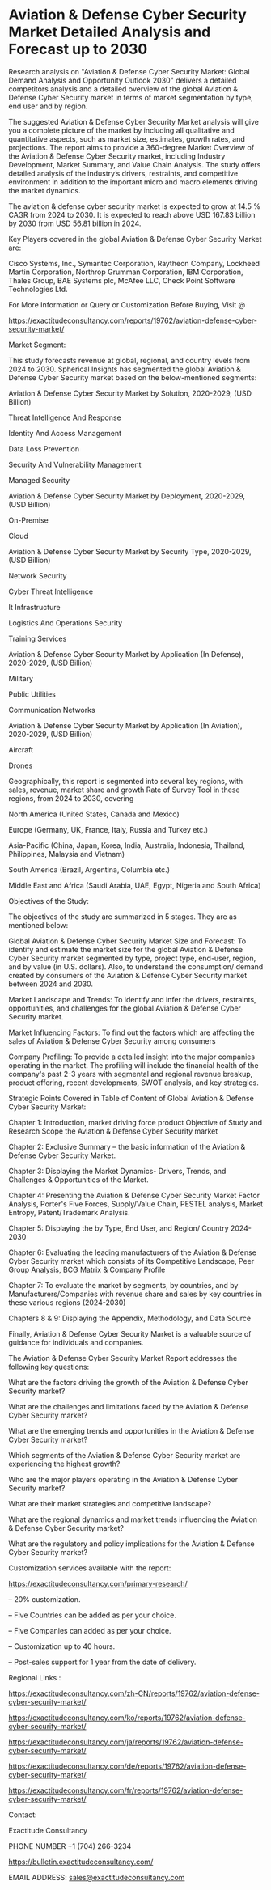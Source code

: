 # Aviation & Defense Cyber Security Market Detailed Analysis and Forecast up to 2030

Research analysis on "Aviation & Defense Cyber Security Market: Global Demand Analysis and Opportunity Outlook 2030" delivers a detailed competitors analysis and a detailed overview of the global Aviation & Defense Cyber Security market in terms of market segmentation by type, end user and by region.

The suggested Aviation & Defense Cyber Security Market analysis will give you a complete picture of the market by including all qualitative and quantitative aspects, such as market size, estimates, growth rates, and projections. The report aims to provide a 360-degree Market Overview of the Aviation & Defense Cyber Security market, including Industry Development, Market Summary, and Value Chain Analysis. The study offers detailed analysis of the industry’s drivers, restraints, and competitive environment in addition to the important micro and macro elements driving the market dynamics.

The aviation & defense cyber security market is expected to grow at 14.5 % CAGR from 2024 to 2030. It is expected to reach above USD 167.83 billion by 2030 from USD 56.81 billion in 2024.

Key Players covered in the global Aviation & Defense Cyber Security Market are:

Cisco Systems, Inc., Symantec Corporation, Raytheon Company, Lockheed Martin Corporation, Northrop Grumman Corporation, IBM Corporation, Thales Group, BAE Systems plc, McAfee LLC, Check Point Software Technologies Ltd.

For More Information or Query or Customization Before Buying, Visit @

https://exactitudeconsultancy.com/reports/19762/aviation-defense-cyber-security-market/

Market Segment:

This study forecasts revenue at global, regional, and country levels from 2024 to 2030. Spherical Insights has segmented the global Aviation & Defense Cyber Security market based on the below-mentioned segments:

Aviation & Defense Cyber Security Market by Solution, 2020-2029, (USD Billion)

Threat Intelligence And Response

Identity And Access Management

Data Loss Prevention

Security And Vulnerability Management

Managed Security

Aviation & Defense Cyber Security Market by Deployment, 2020-2029, (USD Billion)

On-Premise

Cloud

Aviation & Defense Cyber Security Market by Security Type, 2020-2029, (USD Billion)

Network Security

Cyber Threat Intelligence

It Infrastructure

Logistics And Operations Security

Training Services

Aviation & Defense Cyber Security Market by Application (In Defense), 2020-2029, (USD Billion)

Military

Public Utilities

Communication Networks

Aviation & Defense Cyber Security Market by Application (In Aviation), 2020-2029, (USD Billion)

Aircraft

Drones

Geographically, this report is segmented into several key regions, with sales, revenue, market share and growth Rate of Survey Tool in these regions, from 2024 to 2030, covering

North America (United States, Canada and Mexico)

Europe (Germany, UK, France, Italy, Russia and Turkey etc.)

Asia-Pacific (China, Japan, Korea, India, Australia, Indonesia, Thailand, Philippines, Malaysia and Vietnam)

South America (Brazil, Argentina, Columbia etc.)

Middle East and Africa (Saudi Arabia, UAE, Egypt, Nigeria and South Africa)

Objectives of the Study:

The objectives of the study are summarized in 5 stages. They are as mentioned below:

Global Aviation & Defense Cyber Security Market Size and Forecast: To identify and estimate the market size for the global Aviation & Defense Cyber Security market segmented by type, project type, end-user, region, and by value (in U.S. dollars). Also, to understand the consumption/ demand created by consumers of the Aviation & Defense Cyber Security market between 2024 and 2030.

Market Landscape and Trends: To identify and infer the drivers, restraints, opportunities, and challenges for the global Aviation & Defense Cyber Security market.

Market Influencing Factors: To find out the factors which are affecting the sales of Aviation & Defense Cyber Security among consumers

Company Profiling: To provide a detailed insight into the major companies operating in the market. The profiling will include the financial health of the company's past 2-3 years with segmental and regional revenue breakup, product offering, recent developments, SWOT analysis, and key strategies.

Strategic Points Covered in Table of Content of Global Aviation & Defense Cyber Security Market:

Chapter 1: Introduction, market driving force product Objective of Study and Research Scope the Aviation & Defense Cyber Security market

Chapter 2: Exclusive Summary – the basic information of the Aviation & Defense Cyber Security Market.

Chapter 3: Displaying the Market Dynamics- Drivers, Trends, and Challenges & Opportunities of the Market.

Chapter 4: Presenting the Aviation & Defense Cyber Security Market Factor Analysis, Porter's Five Forces, Supply/Value Chain, PESTEL analysis, Market Entropy, Patent/Trademark Analysis.

Chapter 5: Displaying the by Type, End User, and Region/ Country 2024-2030

Chapter 6: Evaluating the leading manufacturers of the Aviation & Defense Cyber Security market which consists of its Competitive Landscape, Peer Group Analysis, BCG Matrix & Company Profile

Chapter 7: To evaluate the market by segments, by countries, and by Manufacturers/Companies with revenue share and sales by key countries in these various regions (2024-2030)

Chapters 8 & 9: Displaying the Appendix, Methodology, and Data Source

Finally, Aviation & Defense Cyber Security Market is a valuable source of guidance for individuals and companies.

The Aviation & Defense Cyber Security Market Report addresses the following key questions:

What are the factors driving the growth of the Aviation & Defense Cyber Security market?

What are the challenges and limitations faced by the Aviation & Defense Cyber Security market?

What are the emerging trends and opportunities in the Aviation & Defense Cyber Security market?

Which segments of the Aviation & Defense Cyber Security market are experiencing the highest growth?

Who are the major players operating in the Aviation & Defense Cyber Security market?

What are their market strategies and competitive landscape?

What are the regional dynamics and market trends influencing the Aviation & Defense Cyber Security market?

What are the regulatory and policy implications for the Aviation & Defense Cyber Security market?

Customization services available with the report:

https://exactitudeconsultancy.com/primary-research/

– 20% customization.

– Five Countries can be added as per your choice.

– Five Companies can added as per your choice.

– Customization up to 40 hours.

– Post-sales support for 1 year from the date of delivery.

Regional Links :

https://exactitudeconsultancy.com/zh-CN/reports/19762/aviation-defense-cyber-security-market/

https://exactitudeconsultancy.com/ko/reports/19762/aviation-defense-cyber-security-market/

https://exactitudeconsultancy.com/ja/reports/19762/aviation-defense-cyber-security-market/

https://exactitudeconsultancy.com/de/reports/19762/aviation-defense-cyber-security-market/

https://exactitudeconsultancy.com/fr/reports/19762/aviation-defense-cyber-security-market/

Contact:

Exactitude Consultancy

PHONE NUMBER +1 (704) 266-3234

https://bulletin.exactitudeconsultancy.com/

EMAIL ADDRESS: sales@exactitudeconsultancy.com
